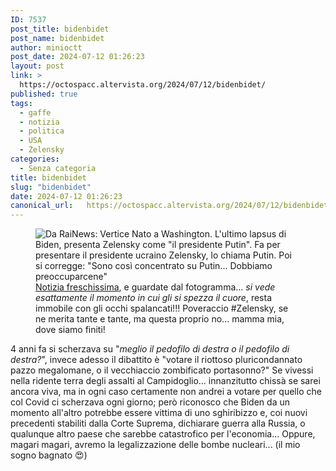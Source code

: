 ```yaml
---
ID: 7537
post_title: bidenbidet
post_name: bidenbidet
author: minioctt
post_date: 2024-07-12 01:26:23
layout: post
link: >
  https://octospacc.altervista.org/2024/07/12/bidenbidet/
published: true
tags:
  - gaffe
  - notizia
  - politica
  - USA
  - Zelensky
categories:
  - Senza categoria
title: bidenbidet
slug: "bidenbidet"
date: 2024-07-12 01:26:23
canonical_url:   https://octospacc.altervista.org/2024/07/12/bidenbidet/
---
```

<!-- wp:image {"id":7536,"sizeSlug":"large"} -->
<figure class="wp-block-image size-large"><img src="https://octospacc.github.io/microblog-mirror/assets/uploads/2024/07/screenshot_2024-07-12-00-57-29-173_us8570847927866297685-740x1440.jpg" alt="Da RaiNews: Vertice Nato a Washington. L'ultimo lapsus di Biden, presenta Zelensky come &quot;il presidente Putin&quot;. Fa per presentare il presidente ucraino Zelensky, lo chiama Putin. Poi si corregge: &quot;Sono così concentrato su Putin... Dobbiamo preoccuparcene&quot;" class="wp-image-7536"/><figcaption class="wp-element-caption"><a href="https://www.rainews.it/video/2024/07/lultimo-lapsus-di-biden-presenta-zelensky-come-il-presidente-putin-7fb85ff1-4bf3-4c2c-88d3-5893386fc7fc.html">Notizia freschissima</a>, e guardate dal fotogramma... <em>si vede esattamente il momento in cui gli si spezza il cuore</em>, resta immobile con gli occhi spalancati!!! Poveraccio #Zelensky, se ne merita tante e tante, ma questa proprio no... mamma mia, dove siamo finiti!</figcaption></figure>
<!-- /wp:image -->

<!-- wp:paragraph -->
<p markdown="1">4 anni fa si scherzava su "<em>meglio il pedofilo di destra o il pedofilo di destra?</em>", invece adesso il dibattito è "votare il riottoso pluricondannato pazzo megalomane, o il vecchiaccio zombificato portasonno?" Se vivessi nella ridente terra degli assalti al Campidoglio... innanzitutto chissà se sarei ancora viva, ma in ogni caso certamente non andrei a votare per quello che col Covid ci scherzava ogni giorno; però riconosco che Biden da un momento all'altro potrebbe essere vittima di uno sghiribizzo e, coi nuovi precedenti stabiliti dalla Corte Suprema, dichiarare guerra alla Russia, o qualunque altro paese che sarebbe catastrofico per l'economia... Oppure, magari magari, avremo la legalizzazione delle bombe nucleari... (il mio sogno bagnato 😍️)</p>
<!-- /wp:paragraph -->